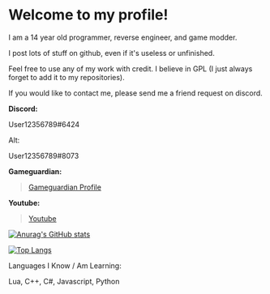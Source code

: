 # Welcome to my profile!
I am a 14 year old programmer, reverse engineer, and game modder.

I post lots of stuff on github, even if it's useless or unfinished.

Feel free to use any of my work with credit. I believe in GPL (I just always forget to add it to my repositories).

If you would like to contact me, please send me a friend request on discord.

   **Discord:** 
   
 User12356789#6424 
 
 Alt: 
 
 User12356789#8073
 
 **Gameguardian:**
 

> [Gameguardian Profile](https://gameguardian.net/forum/profile/1234241-horridmodz/)

 **Youtube:**
 
> [Youtube](https://www.youtube.com/channel/UCt17kVvITO-q-zUICdw7hUQ)

[![Anurag's GitHub stats](https://github-readme-stats.vercel.app/api?username=HorridModz)](https://github.com/anuraghazra/github-readme-stats)

[![Top Langs](https://github-readme-stats.vercel.app/api/top-langs/?username=HorridModz)](https://github.com/anuraghazra/github-readme-stats)

Languages I Know / Am Learning:

Lua, C++, C#, Javascript, Python
